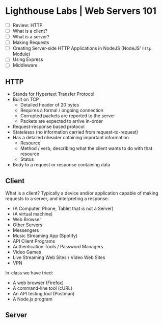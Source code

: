 # Lighthouse Labs | Web Servers 101

* [ ] Review: HTTP
* [ ] What is a client?
* [ ] What is a server?
* [ ] Making Requests
* [ ] Creating Server-side HTTP Applications in NodeJS (NodeJS' `http` Module)
* [ ] Using Express
* [ ] Middleware

## HTTP

* Stands for Hypertext Transfer Protocol
* Built on TCP
  * Detailed header of 20 bytes
  * Requires a formal / ongoing connection
  * Corrupted packets are reported to the server
  * Packets are expected to arrive in-order
* Request-response based protocol
* Statelesss (no information carried from request-to-request)
* Has a detailed nheader cotaining important information
  * Resource
  * Method / verb, describing what the client wants to do with that resource
  * Status
* Body to a request or response containing data

## Client

What is a client? Typically a device and/or application capable of making requests to a server, and interpreting a response.

* (A Computer, Phone, Tablet that is not a Server)
* (A virtual machine)
* Web Browser
* Other Servers
* Messengers
* Music Streaming App (Spotify)
* API Client Programs
* Authentication Tools / Password Managers
* Video Games
* Live Streaming Web Sites / Video Web Sites
* VPN

In-class we have tried:

* A web browser (Firefox)
* A command-line tool (cURL)
* An API testing tool (Postman)
* A Node.js program

## Server


